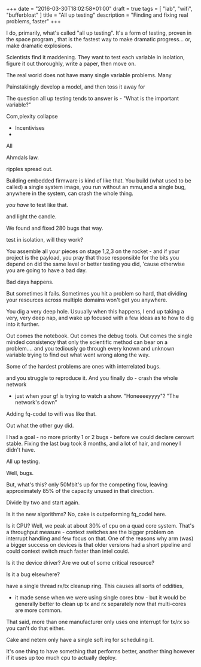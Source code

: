 +++
date = "2016-03-30T18:02:58+01:00"
draft = true
tags = [ "lab", "wifi", "bufferbloat"  ]
title = "All up testing"
description = "Finding and fixing real problems, faster"
+++

I do, primarily, what's called "all up testing". It's a form of
testing, proven in the space program , that is the fastest way
to make dramatic progress... or, make dramatic explosions.

Scientists find it maddening. They want to test each variable in
isolation, figure it out thoroughly, write a paper, then move on.

The real world does not have many single variable problems. Many

Painstakingly develop a model, and then toss it away for 

The question all up testing tends to answer is - "What is the important
variable?"

Com,plexity collapse

* Incentivises 
* 

All 

Ahmdals law. 

ripples spread out.

Building embedded firmware is kind of like that. You build (what used to be
called) a single system image, you run without an mmu,and a single bug,
anywhere in the system, can crash the whole thing.

*you have* to test like that. 

and light the candle.

We found and fixed 280 bugs that way.

test in isolation, will they work? 

You assemble all your pieces on stage 1,2,3 on the rocket - and if your
project is the payload, you pray that those responsible for the bits 
you depend on did the same level or better testing you did, 'cause otherwise
you are going to have a bad day.

Bad days happens.

But sometimes it fails. Sometimes you hit a problem so hard, that
dividing your resources across multiple domains won't get you anywhere.

You dig a very deep hole. Usuually when this happens, I end up
taking a very, very deep nap, and wake up focused with a few 
ideas as to how to dig into it further.

Out comes the notebook. Out comes the debug tools. Out comes the
single minded consistency that only the scientific method can bear
on a problem.... and you tediously go through every known and unknown
variable trying to find out what went wrong along the way.

Some of the hardest problems are ones with interrelated bugs.

and you struggle to reproduce it. And you finally do - crash the whole network
- just when your gf is trying to watch a show. "Honeeeeyyyy"? 
"The network's down"

Adding fq-codel to wifi was like that.

Out what the other guy did. 

I had a goal - no more priority 1 or 2 bugs - before we could declare
cerowrt stable. Fixing the last bug took 8 months, and a lot of hair,
and money I didn't have. 

All up testing.

Well, bugs.

But, what's this? only 50Mbit's up for the competing flow, leaving
approximately 85% of the capacity unused in that direction.

Divide by two and start again.

Is it the new algorithms? No, cake is outpeforming fq_codel here.

Is it CPU? Well, we peak at about 30% of cpu on a quad core system. That's
a throughput measure - context switches are the bigger problem on interrupt
handling and few focus on that. One of the reasons why arm (was) a bigger
success on devices is that older versions had a short pipeline and could
context switch much faster than intel could. 

Is it the device driver? Are we out of some critical resource?

Is it a bug elsewhere?

have a single thread rx/tx cleanup ring. This causes all sorts of oddities,
- it made sense when we were using single cores btw - but it would be generally
better to clean up tx and rx separately now that multi-cores are more common.

That said, more than one manufacturer only uses one interrupt for tx/rx so
you can't do that either.

Cake and netem only have a single soft irq for scheduling it.

It's one thing to have something that performs better, another thing however if it
uses up too much cpu to actually deploy. 


